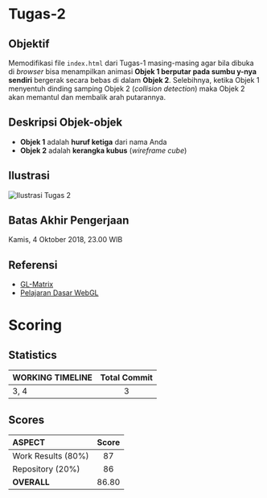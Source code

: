# Tugas-2
## Objektif
Memodifikasi file `index.html` dari Tugas-1 masing-masing agar bila dibuka di *browser* bisa menampilkan animasi **Objek 1 berputar pada sumbu y-nya sendiri** bergerak secara bebas di dalam **Objek 2**. Selebihnya, ketika Objek 1 menyentuh dinding samping Objek 2 (_collision detection_) maka Objek 2 akan memantul dan membalik arah putarannya.
## Deskripsi Objek-objek
* **Objek 1** adalah **huruf ketiga** dari nama Anda
* **Objek 2** adalah **kerangka kubus** (_wireframe cube_)
## Ilustrasi
![Ilustrasi Tugas 2](/IlustrasiTugas2.png)
## Batas Akhir Pengerjaan
Kamis, 4 Oktober 2018, 23.00 WIB
## Referensi
* [GL-Matrix](http://glmatrix.net/docs/)
* [Pelajaran Dasar WebGL](http://learningwebgl.com/blog/?page_id=1217)

# Scoring

## Statistics
| WORKING TIMELINE | Total Commit |
| :--------------- | :----------: |
| 3, 4             | 3            |

## Scores
| ASPECT             | Score |
| :----------------- | :---: |
| Work Results (80%) | 87    |
| Repository (20%)   | 86    |
| **OVERALL**        | 86.80 |
